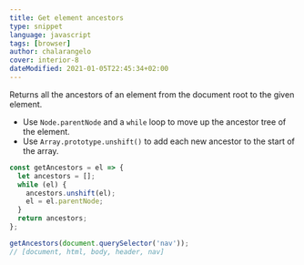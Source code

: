 ```yaml
---
title: Get element ancestors
type: snippet
language: javascript
tags: [browser]
author: chalarangelo
cover: interior-8
dateModified: 2021-01-05T22:45:34+02:00
---
```


Returns all the ancestors of an element from the document root to the given element.

- Use `Node.parentNode` and a `while` loop to move up the ancestor tree of the element.
- Use `Array.prototype.unshift()` to add each new ancestor to the start of the array.

```js
const getAncestors = el => {
  let ancestors = [];
  while (el) {
    ancestors.unshift(el);
    el = el.parentNode;
  }
  return ancestors;
};
```

```js
getAncestors(document.querySelector('nav'));
// [document, html, body, header, nav]
```
